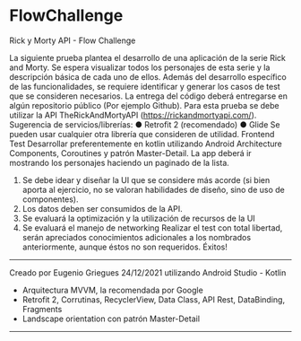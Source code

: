 # FlowChallenge
Rick y Morty API - Flow Challenge

La siguiente prueba plantea el desarrollo de una aplicación de la serie Rick and
Morty. Se espera visualizar todos los personajes de esta serie y la descripción
básica de cada uno de ellos.
Además del desarrollo específico de las funcionalidades, se requiere identificar y
generar los casos de test que se consideren necesarios.
La entrega del código deberá entregarse en algún repositorio público (Por
ejemplo Github).
Para esta prueba se debe utilizar la API TheRickAndMortyAPI
(https://rickandmortyapi.com/).
Sugerencia de servicios/librerías:
● Retrofit 2 (recomendado)
● Glide
Se pueden usar cualquier otra librería que consideren de utilidad.
Frontend Test
Desarrollar preferentemente en kotlin utilizando Android Architecture Components,
Coroutines y patrón Master-Detail.
La app deberá ir mostrando los personajes haciendo un paginado de la lista.
1. Se debe idear y diseñar la UI que se considere más acorde (si bien aporta al
ejercicio, no se valoran habilidades de diseño, sino de uso de componentes).
2. Los datos deben ser consumidos de la API.
3. Se evaluará la optimización y la utilización de recursos de la UI
4. Se evaluará el manejo de networking
Realizar el test con total libertad, serán apreciados conocimientos adicionales a los
nombrados anteriormente, aunque éstos no son requeridos.
Éxitos!

***************************************************************************************
Creado por Eugenio Griegues 24/12/2021 utilizando Android Studio - Kotlin

* Arquitectura MVVM, la recomendada por Google
* Retrofit 2, Corrutinas, RecyclerView, Data Class, API Rest, DataBinding, Fragments
* Landscape orientation con patrón Master-Detail
***************************************************************************************
